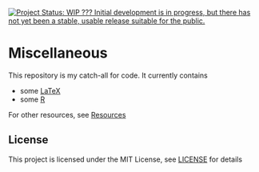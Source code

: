[![Project Status: WIP ??? Initial development is in progress, but there has not yet been a stable, usable release suitable for the public.](https://www.repostatus.org/badges/latest/wip.svg)](https://www.repostatus.org/#wip)

# Miscellaneous

This repository is my catch-all for code. It currently contains
* some [LaTeX](LaTeX)
* some [R](R)

For other resources, see [Resources](https://github.com/mariabnd/resources)

## License

This project is licensed under the MIT License, see [LICENSE](LICENSE) for details
